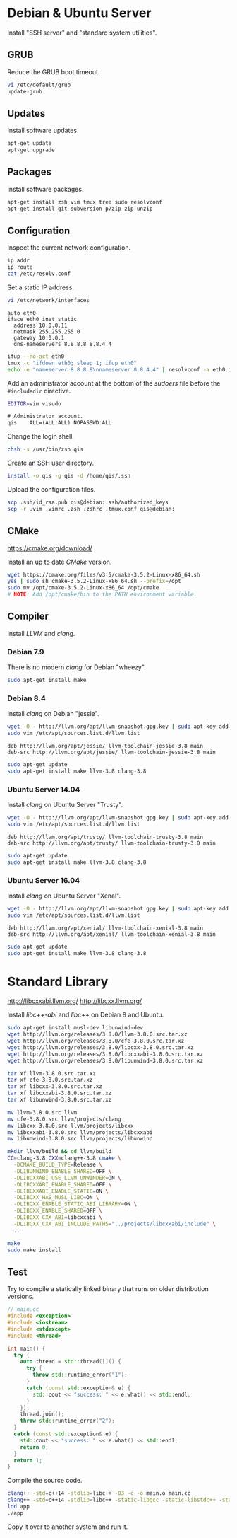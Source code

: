 # Debian & Ubuntu Server
Install "SSH server" and "standard system utilities".


## GRUB
Reduce the GRUB boot timeout.

```sh
vi /etc/default/grub
update-grub
```


## Updates
Install software updates.

```sh
apt-get update
apt-get upgrade
```


## Packages
Install software packages.

```sh
apt-get install zsh vim tmux tree sudo resolvconf
apt-get install git subversion p7zip zip unzip
```


## Configuration
Inspect the current network configuration.

```sh
ip addr
ip route
cat /etc/resolv.conf
```

Set a static IP address.

```sh
vi /etc/network/interfaces
```

```
auto eth0
iface eth0 inet static
  address 10.0.0.11
  netmask 255.255.255.0
  gateway 10.0.0.1
  dns-nameservers 8.8.8.8 8.8.4.4
```

```sh
ifup --no-act eth0
tmux -c "ifdown eth0; sleep 1; ifup eth0"
echo -e "nameserver 8.8.8.8\nnameserver 8.8.4.4" | resolvconf -a eth0.inet  # Only on Debian 7.9 and older.
```

Add an administrator account at the bottom of the *sudoers* file before the `#includedir` directive.

```sh
EDITOR=vim visudo
```

```diff
# Administrator account.
qis    ALL=(ALL:ALL) NOPASSWD:ALL
```

Change the login shell.

```sh
chsh -s /usr/bin/zsh qis
```

Create an SSH user directory.

```sh
install -o qis -g qis -d /home/qis/.ssh
```

Upload the configuration files.

```sh
scp .ssh/id_rsa.pub qis@debian:.ssh/authorized_keys
scp -r .vim .vimrc .zsh .zshrc .tmux.conf qis@debian:
```


## CMake
<https://cmake.org/download/>

Install an up to date *CMake* version.

```sh
wget https://cmake.org/files/v3.5/cmake-3.5.2-Linux-x86_64.sh
yes | sudo sh cmake-3.5.2-Linux-x86_64.sh --prefix=/opt
sudo mv /opt/cmake-3.5.2-Linux-x86_64 /opt/cmake
# NOTE: Add /opt/cmake/bin to the PATH environment variable.
```


## Compiler
Install *LLVM* and *clang*.

### Debian 7.9
There is no modern *clang* for Debian "wheezy".

```sh
sudo apt-get install make
```

### Debian 8.4
Install *clang* on Debian "jessie".

```sh
wget -O - http://llvm.org/apt/llvm-snapshot.gpg.key | sudo apt-key add -
sudo vim /etc/apt/sources.list.d/llvm.list
```

```
deb http://llvm.org/apt/jessie/ llvm-toolchain-jessie-3.8 main
deb-src http://llvm.org/apt/jessie/ llvm-toolchain-jessie-3.8 main
```

```sh
sudo apt-get update
sudo apt-get install make llvm-3.8 clang-3.8
```

### Ubuntu Server 14.04
Install *clang* on Ubuntu Server "Trusty".

```sh
wget -O - http://llvm.org/apt/llvm-snapshot.gpg.key | sudo apt-key add -
sudo vim /etc/apt/sources.list.d/llvm.list
```

```
deb http://llvm.org/apt/trusty/ llvm-toolchain-trusty-3.8 main
deb-src http://llvm.org/apt/trusty/ llvm-toolchain-trusty-3.8 main
```

```sh
sudo apt-get update
sudo apt-get install make llvm-3.8 clang-3.8
```

### Ubuntu Server 16.04
Install *clang* on Ubuntu Server "Xenal".

```sh
wget -O - http://llvm.org/apt/llvm-snapshot.gpg.key | sudo apt-key add -
sudo vim /etc/apt/sources.list.d/llvm.list
```

```
deb http://llvm.org/apt/xenial/ llvm-toolchain-xenial-3.8 main
deb-src http://llvm.org/apt/xenial/ llvm-toolchain-xenial-3.8 main
```

```sh
sudo apt-get update
sudo apt-get install make llvm-3.8 clang-3.8
```


# Standard Library
<http://libcxxabi.llvm.org/>
<http://libcxx.llvm.org/>

Install *libc++-abi* and *libc++* on Debian 8 and Ubuntu.

```sh
sudo apt-get install musl-dev libunwind-dev
wget http://llvm.org/releases/3.8.0/llvm-3.8.0.src.tar.xz
wget http://llvm.org/releases/3.8.0/cfe-3.8.0.src.tar.xz
wget http://llvm.org/releases/3.8.0/libcxx-3.8.0.src.tar.xz
wget http://llvm.org/releases/3.8.0/libcxxabi-3.8.0.src.tar.xz
wget http://llvm.org/releases/3.8.0/libunwind-3.8.0.src.tar.xz

tar xf llvm-3.8.0.src.tar.xz
tar xf cfe-3.8.0.src.tar.xz
tar xf libcxx-3.8.0.src.tar.xz
tar xf libcxxabi-3.8.0.src.tar.xz
tar xf libunwind-3.8.0.src.tar.xz

mv llvm-3.8.0.src llvm
mv cfe-3.8.0.src llvm/projects/clang
mv libcxx-3.8.0.src llvm/projects/libcxx
mv libcxxabi-3.8.0.src llvm/projects/libcxxabi
mv libunwind-3.8.0.src llvm/projects/libunwind

mkdir llvm/build && cd llvm/build
CC=clang-3.8 CXX=clang++-3.8 cmake \
  -DCMAKE_BUILD_TYPE=Release \
  -DLIBUNWIND_ENABLE_SHARED=OFF \
  -DLIBCXXABI_USE_LLVM_UNWINDER=ON \
  -DLIBCXXABI_ENABLE_SHARED=OFF \
  -DLIBCXXABI_ENABLE_STATIC=ON \
  -DLIBCXX_HAS_MUSL_LIBC=ON \
  -DLIBCXX_ENABLE_STATIC_ABI_LIBRARY=ON \
  -DLIBCXX_ENABLE_SHARED=OFF \
  -DLIBCXX_CXX_ABI=libcxxabi \
  -DLIBCXX_CXX_ABI_INCLUDE_PATHS="../projects/libcxxabi/include" \
  ..

make
sudo make install
```


## Test
Try to compile a statically linked binary that runs on older distribution versions.

```cpp
// main.cc
#include <exception>
#include <iostream>
#include <stdexcept>
#include <thread>

int main() {
  try {
    auto thread = std::thread([]() {
      try {
        throw std::runtime_error("1");
      }
      catch (const std::exception& e) {
        std::cout << "success: " << e.what() << std::endl;
      }
    });
    thread.join();
    throw std::runtime_error("2");
  }
  catch (const std::exception& e) {
    std::cout << "success: " << e.what() << std::endl;
    return 0;
  }
  return 1;
}
```

Compile the source code.

```sh
clang++ -std=c++14 -stdlib=libc++ -O3 -c -o main.o main.cc
clang++ -std=c++14 -stdlib=libc++ -static-libgcc -static-libstdc++ -static -pthread -o app main.o
ldd app
./app
```

Copy it over to another system and run it.

